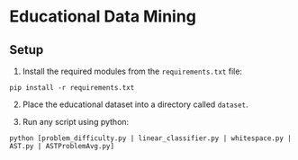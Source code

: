 # Educational Data Mining

## Setup
1. Install the required modules from the `requirements.txt` file:

```
pip install -r requirements.txt
```

2. Place the educational dataset into a directory called `dataset`.

3. Run any script using python:

```
python [problem_difficulty.py | linear_classifier.py | whitespace.py | AST.py | ASTProblemAvg.py]
```